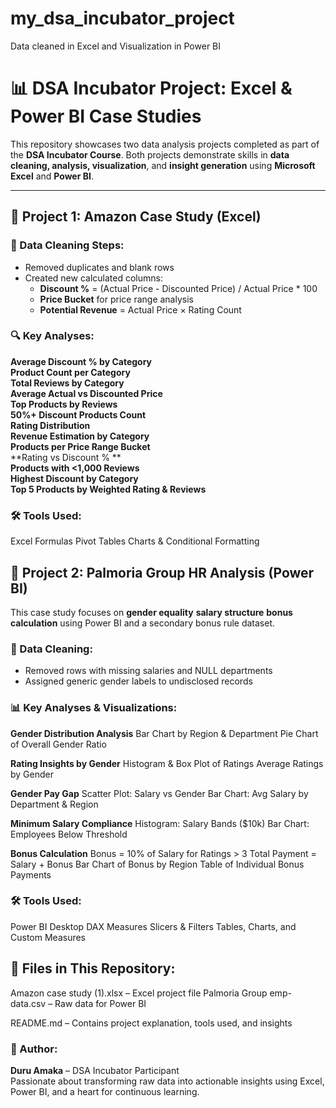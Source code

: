 # my_dsa_incubator_project
Data cleaned in Excel and Visualization in Power BI
# 📊 DSA Incubator Project: Excel & Power BI Case Studies

This repository showcases two data analysis projects completed as part of the **DSA Incubator Course**. Both projects demonstrate skills in **data cleaning, analysis, visualization**, and **insight generation** using **Microsoft Excel** and **Power BI**.

---

## 📁 Project 1: Amazon Case Study (Excel)

### 🧹 Data Cleaning Steps:
- Removed duplicates and blank rows
- Created new calculated columns:
  - **Discount %** = (Actual Price - Discounted Price) / Actual Price * 100
  - **Price Bucket** for price range analysis
  - **Potential Revenue** = Actual Price × Rating Count

### 🔍 Key Analyses:
 **Average Discount % by Category**  
 **Product Count per Category**  
 **Total Reviews by Category**  
 **Average Actual vs Discounted Price**  
 **Top Products by Reviews**  
 **50%+ Discount Products Count**  
 **Rating Distribution**  
 **Revenue Estimation by Category**  
 **Products per Price Range Bucket**  
 **Rating vs Discount % **  
 **Products with <1,000 Reviews**  
 **Highest Discount by Category**  
 **Top 5 Products by Weighted Rating & Reviews**

### 🛠 Tools Used:
Excel Formulas
Pivot Tables
Charts & Conditional Formatting



## 📁 Project 2: Palmoria Group HR Analysis (Power BI)

This case study focuses on 
**gender equality**
**salary structure**
**bonus calculation** 
using Power BI and a secondary bonus rule dataset.

### 🧹 Data Cleaning:
- Removed rows with missing salaries and NULL departments
- Assigned generic gender labels to undisclosed records

### 📊 Key Analyses & Visualizations:

**Gender Distribution Analysis**
Bar Chart by Region & Department
Pie Chart of Overall Gender Ratio

**Rating Insights by Gender**
Histogram & Box Plot of Ratings
Average Ratings by Gender

**Gender Pay Gap**
Scatter Plot: Salary vs Gender
Bar Chart: Avg Salary by Department & Region

**Minimum Salary Compliance**
Histogram: Salary Bands ($10k)
Bar Chart: Employees Below Threshold

**Bonus Calculation**
Bonus = 10% of Salary for Ratings > 3
Total Payment = Salary + Bonus
Bar Chart of Bonus by Region
Table of Individual Bonus Payments

### 🛠 Tools Used:
Power BI Desktop
DAX Measures
Slicers & Filters
Tables, Charts, and Custom Measures



## 📎 Files in This Repository:
Amazon case study (1).xlsx – Excel project file
Palmoria Group emp-data.csv – Raw data for Power BI

README.md – Contains project explanation, tools used, and insights



### 🙌 Author:
**Duru Amaka** – DSA Incubator Participant  
Passionate about transforming raw data into actionable insights using Excel, Power BI, and a heart for continuous learning.


